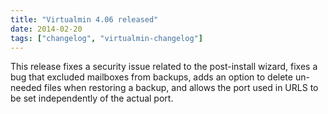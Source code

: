 ```yaml
---
title: "Virtualmin 4.06 released"
date: 2014-02-20
tags: ["changelog", "virtualmin-changelog"]
---
```


This release fixes a security issue related to the post-install wizard, fixes a bug that excluded mailboxes from backups, adds an option to delete un-needed files when restoring a backup, and allows the port used in URLS to be set independently of the actual port.
